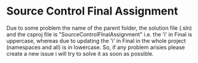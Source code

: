 # Source Control Final Assignment

Due to some problem the name of the parent folder, the solution file (.sln) and the csproj file is  "SourceControlFInalAssignment" i.e. the 'i' in Final is uppercase, whereas due to updating the 'i' in Final in the whole project (namespaces and all) is in lowercase. So, if any problem arisies please create a new issue i will try to solve it as soon as possible.